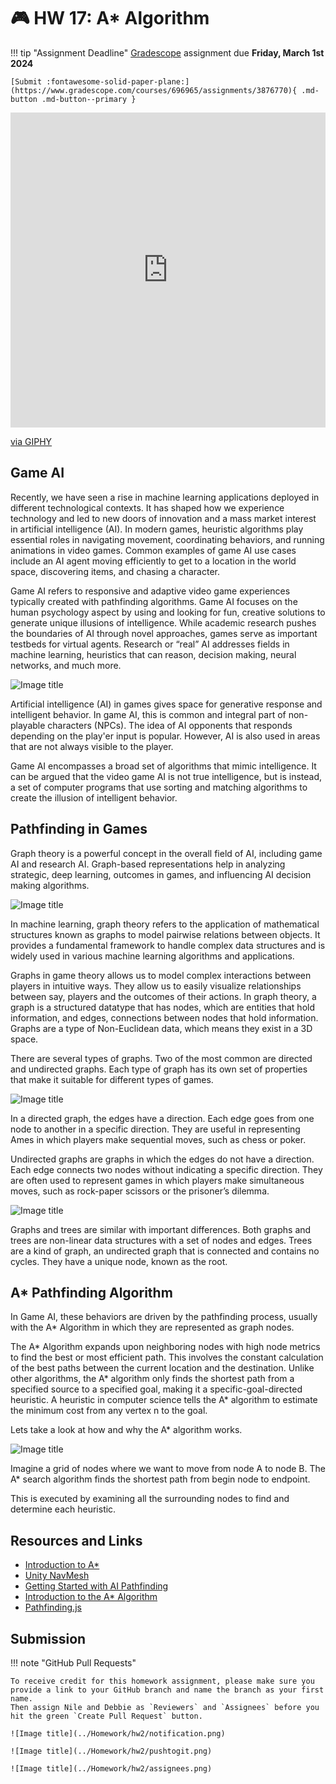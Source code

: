 # 🎮 HW 17: A* Algorithm

!!! tip "Assignment Deadline"
    [Gradescope](https://www.gradescope.com/) assignment due **Friday, March 1st 2024**

    [Submit :fontawesome-solid-paper-plane:](https://www.gradescope.com/courses/696965/assignments/3876770){ .md-button .md-button--primary }

<div style="width:100%;height:0;padding-bottom:100%;position:relative;"><iframe src="https://giphy.com/embed/zMukICnMEZmSf8zvXd" width="100%" height="100%" style="position:absolute" frameBorder="0" class="giphy-embed" allowFullScreen></iframe></div><p><a href="https://giphy.com/gifs/Giflytics-gif-jazminantoinette-giflytics-zMukICnMEZmSf8zvXd">via GIPHY</a></p>

## Game AI

Recently, we have seen a rise in machine learning applications deployed in different technological contexts. It has shaped how we experience technology and led to new doors of innovation and a mass market interest in artificial intelligence (AI). In modern games, heuristic algorithms play essential roles in navigating movement, coordinating behaviors, and running animations in video games. Common examples of game AI use cases include an AI agent moving efficiently to get to a location in the world
space, discovering items, and chasing a character.

Game AI refers to responsive and adaptive video game experiences typically created with pathfinding algorithms. Game AI focuses on the human psychology aspect by using and looking for fun, creative solutions to generate unique illusions of intelligence. While academic research pushes the boundaries of AI through novel approaches, games serve as important testbeds for virtual agents. Research or “real” AI addresses fields in machine learning, heuristics that can reason, decision making, neural networks, and much more. 

![Image title](./hw17/gameai.png)

Artificial intelligence (AI) in games gives space for generative response and intelligent behavior. In game AI, this is common and integral part of non-playable characters (NPCs). The idea of AI opponents that responds depending on the play'er input is popular. However, AI is also used in areas that are not always visible to the player.

Game AI encompasses a broad set of algorithms that mimic intelligence. It can be argued that the video game AI is not true intelligence, but is instead, a set of computer programs that use sorting and matching algorithms to create the illusion of intelligent behavior.

## Pathfinding in Games
Graph theory is a powerful concept in the overall field of AI, including game AI and research AI. Graph-based representations help in analyzing strategic, deep learning, outcomes in games, and influencing AI decision making algorithms. 

![Image title](./hw17/navmeshPathfinding.jpeg)

In machine learning, graph theory refers to the application of mathematical structures known as graphs to model pairwise relations between objects. It provides a fundamental framework to handle complex data structures and is widely used in various machine learning algorithms and applications. 

Graphs in game theory allows us to model complex interactions between players in intuitive ways. They allow us to easily visualize relationships between say, players and the outcomes of their actions. In graph theory, a graph is a structured datatype that has nodes, which are entities that hold information, and edges, connections between nodes that hold information. Graphs are a type of Non-Euclidean data, which means they exist in a 3D space.

There are several types of graphs. Two of the most common are directed and undirected graphs. Each type of graph has its own set of properties that make it suitable for different types of games.

![Image title](./hw17/nodeEdges.png)

In a directed graph, the edges have a direction. Each edge goes from one node to another in a specific direction. They are useful in representing Ames in which players make sequential moves, such as chess or poker. 

Undirected graphs are graphs in which the edges do not have a direction. Each edge connects two nodes without indicating a specific direction. They are often used to represent games in which players make simultaneous moves, such as rock-paper scissors or the prisoner’s dilemma. 

![Image title](./hw17/treeGraph.png)

Graphs and trees are similar with important differences. Both graphs and trees are non-linear data structures with a set of nodes and edges. Trees are a kind of graph, an undirected graph that is connected and contains no cycles. They have a unique node, known as the root.


## A* Pathfinding Algorithm

In Game AI, these behaviors are driven by the pathfinding process, usually with the A* Algorithm in which they are represented as graph nodes. 

The A* Algorithm expands upon neighboring nodes with high node metrics to find the best or most efficient path. This involves the constant calculation of the best paths between the
current location and the destination. Unlike other algorithms, the A* algorithm only finds the shortest path from a specified source to a specified goal, making it a specific-goal-directed heuristic. A heuristic in computer science tells the A* algorithm to estimate the minimum cost from any vertex n to the goal. 

Lets take a look at how and why the A* algorithm works.

![Image title](./hw17/astar.png)

Imagine a grid of nodes where we want to move from node A to node B. The A* search algorithm finds the shortest path from begin node to endpoint.

This is executed by examining all the surrounding nodes to find and determine each heuristic. 

## Resources and Links
* [Introduction to A*](https://theory.stanford.edu/~amitp/GameProgramming/AStarComparison.html)
* [Unity NavMesh](https://learn.unity.com/tutorial/unity-navmesh?projectId=5f60d859edbc2a001ee947ea#)
* [Getting Started with AI Pathfinding](https://learn.unity.com/project/beginner-ai-pathfinding)
* [Introduction to the A* Algorithm](https://www.redblobgames.com/pathfinding/a-star/introduction.html#:~:text=Graph%20search%20algorithms%20let%20us,explores%20equally%20in%20all%20directions.)
* [Pathfinding.js](https://qiao.github.io/PathFinding.js/visual/)


## Submission

!!! note "GitHub Pull Requests"

    To receive credit for this homework assignment, please make sure you provide a link to your GitHub branch and name the branch as your first name. 
    Then assign Nile and Debbie as `Reviewers` and `Assignees` before you hit the green `Create Pull Request` button.

    ![Image title](../Homework/hw2/notification.png)

    ![Image title](../Homework/hw2/pushtogit.png)

    ![Image title](../Homework/hw2/assignees.png)